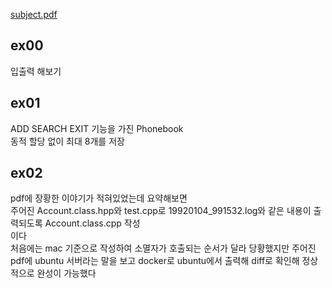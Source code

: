 [subject.pdf](./en.subject.pdf)   
   
ex00
----
입출력 해보기   
   
ex01
----
ADD SEARCH EXIT 기능을 가진 Phonebook   
동적 할당 없이 최대 8개를 저장   
   
ex02
----
pdf에 장황한 이야기가 적혀있었는데 요약해보면   
주어진 Account.class.hpp와 test.cpp로 19920104_991532.log와 같은 내용이 출력되도록 Account.class.cpp 작성   
이다   
처음에는 mac 기준으로 작성하여 소멸자가 호출되는 순서가 달라 당황했지만 주어진 pdf에 ubuntu 서버라는 말을 보고 docker로 ubuntu에서 출력해 diff로 확인해 정상적으로 완성이 가능했다
